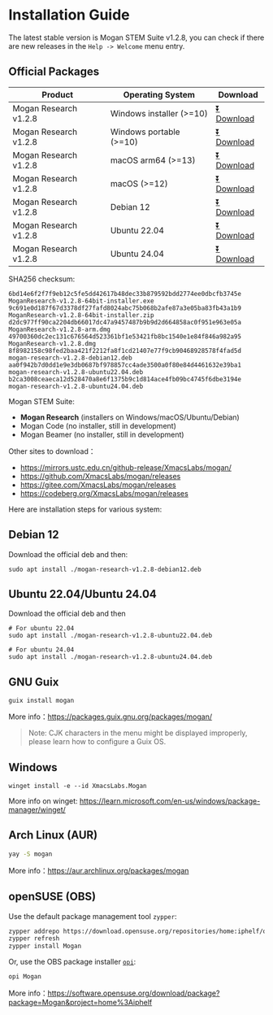 # Installation Guide
The latest stable version is Mogan STEM Suite v1.2.8, you can check if there are new releases in the `Help -> Welcome` menu entry.

## Official Packages
| Product | Operating System | Download |
|---------|-------|-----|
| Mogan Research v1.2.8 | Windows installer (>=10)| [⏬ Download](https://mirrors.ustc.edu.cn/github-release/XmacsLabs/mogan/v1.2.8/MoganResearch-v1.2.8-64bit-installer.exe) |
| Mogan Research v1.2.8 | Windows portable (>=10)| [⏬ Download](https://mirrors.ustc.edu.cn/github-release/XmacsLabs/mogan/v1.2.8/MoganResearch-v1.2.8-64bit-installer.zip) |
| Mogan Research v1.2.8 | macOS arm64 (>=13) | [⏬ Download](https://mirrors.ustc.edu.cn/github-release/XmacsLabs/mogan/v1.2.8/MoganResearch-v1.2.8-arm.dmg) |
| Mogan Research v1.2.8 | macOS (>=12) | [⏬ Download](https://mirrors.ustc.edu.cn/github-release/XmacsLabs/mogan/v1.2.8/MoganResearch-v1.2.8.dmg) |
| Mogan Research v1.2.8 | Debian 12 | [⏬ Download](https://mirrors.ustc.edu.cn/github-release/XmacsLabs/mogan/v1.2.8/mogan-research-v1.2.8-debian12.deb) |
| Mogan Research v1.2.8 | Ubuntu 22.04 | [⏬ Download](https://mirrors.ustc.edu.cn/github-release/XmacsLabs/mogan/v1.2.8/mogan-research-v1.2.8-ubuntu22.04.deb) |
| Mogan Research v1.2.8 | Ubuntu 24.04 | [⏬ Download](https://mirrors.ustc.edu.cn/github-release/XmacsLabs/mogan/v1.2.8/mogan-research-v1.2.8-ubuntu24.04.deb) |

SHA256 checksum:
```
6bd14e6f2f7f9eb12c5fe5dd42617b48dec33b879592bdd2774ee0dbcfb3745e  MoganResearch-v1.2.8-64bit-installer.exe
9c691e0d187f67d3378df27fafd8024abc75b068b2afe87a3e05ba83fb43a1b9  MoganResearch-v1.2.8-64bit-installer.zip
d2dc977ff90ca2204db66017dc47a9457487b9b9d2d664858ac0f951e963e05a  MoganResearch-v1.2.8-arm.dmg
49700360dc2ec131c676564d523361bf1e53421fb8bc1540e1e84f846a982a95  MoganResearch-v1.2.8.dmg
8f8982158c98fed2baa421f2212fa8f1cd21407e77f9cb90468928578f4fad5d  mogan-research-v1.2.8-debian12.deb
aa0f942b7d0dd1e9e3db0687bf978857cc4ade3500a0f80e84d4461632e39ba1  mogan-research-v1.2.8-ubuntu22.04.deb
b2ca3008ceaeca12d528470a8e6f1375b9c1d814ace4fb09bc4745f6dbe3194e  mogan-research-v1.2.8-ubuntu24.04.deb
```

Mogan STEM Suite:
+ **Mogan Research** (installers on Windows/macOS/Ubuntu/Debian)
+ Mogan Code (no installer, still in development)
+ Mogan Beamer (no installer, still in development)


Other sites to download：
+ https://mirrors.ustc.edu.cn/github-release/XmacsLabs/mogan/
+ https://github.com/XmacsLabs/mogan/releases
+ https://gitee.com/XmacsLabs/mogan/releases
+ https://codeberg.org/XmacsLabs/mogan/releases

Here are installation steps for various system:

## Debian 12
Download the official deb and then:
```
sudo apt install ./mogan-research-v1.2.8-debian12.deb
```
## Ubuntu 22.04/Ubuntu 24.04
Download the official deb and then
```
# For ubuntu 22.04
sudo apt install ./mogan-research-v1.2.8-ubuntu22.04.deb

# For ubuntu 24.04
sudo apt install ./mogan-research-v1.2.8-ubuntu24.04.deb
```

## GNU Guix
```
guix install mogan
```
More info：https://packages.guix.gnu.org/packages/mogan/

> Note: CJK characters in the menu might be displayed improperly, please learn how to configure a Guix OS.

## Windows
```
winget install -e --id XmacsLabs.Mogan
```
More info on winget: https://learn.microsoft.com/en-us/windows/package-manager/winget/

## Arch Linux (AUR)
```bash
yay -S mogan
```
More info：https://aur.archlinux.org/packages/mogan

## openSUSE (OBS)

Use the default package management tool `zypper`:

```bash
zypper addrepo https://download.opensuse.org/repositories/home:iphelf/openSUSE_Tumbleweed/home:iphelf.repo
zypper refresh
zypper install Mogan
```

Or, use the OBS package installer [`opi`](https://software.opensuse.org/package/opi):

```bash
opi Mogan
```

More info：https://software.opensuse.org/download/package?package=Mogan&project=home%3Aiphelf

